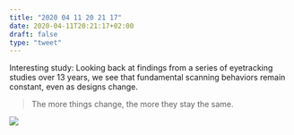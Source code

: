 ```yaml
---
title: "2020 04 11 20 21 17"
date: 2020-04-11T20:21:17+02:00
draft: false
type: "tweet"
---
```

Interesting study: Looking back at findings from a series of eyetracking studies over 13 years, we see that fundamental scanning behaviors remain constant, even as designs change.

> The more things change, the more they stay the same.

![](/img/2020-04-11-20-22-42.png)
